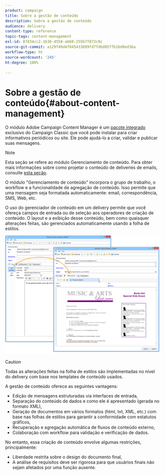 ```yaml
---
product: campaign
title: Sobre a gestão de conteúdo
description: Sobre a gestão de conteúdo
audience: delivery
content-type: reference
topic-tags: content-management
exl-id: 87434cc2-1636-4558-ab60-255b7f873c0c
source-git-commit: a129f49d4f045433899fd7fdbd057fb16d0ed36a
workflow-type: ht
source-wordcount: '245'
ht-degree: 100%

---
```


# Sobre a gestão de conteúdo{#about-content-management}

O módulo Adobe Campaign Content Manager é um [pacote integrado](../../installation/using/installing-campaign-standard-packages.md) exclusivo do Campaign Classic que você pode instalar para criar informativos periódicos ou site. Ele pode ajudá-lo a criar, validar e publicar suas mensagens.

>[!NOTE]
>
>Esta seção se refere ao módulo Gerenciamento de conteúdo. Para obter mais informações sobre como projetar o conteúdo de deliveries de emails, consulte [esta seção](defining-the-email-content.md).

O módulo &quot;Gerenciamento de conteúdo&quot; incorpora o grupo de trabalho, o workflow e a funcionalidade de agregação de conteúdo. Isso permite que uma mensagem seja formatada automaticamente: email, correspondência, SMS, Web, etc.

O uso do gerenciador de conteúdo em um delivery permite que você ofereça campos de entrada ou de seleção aos operadores de criação de conteúdo. O layout e a exibição desse conteúdo, bem como quaisquer alterações feitas, são gerenciados automaticamente usando a folha de estilos.

![](assets/s_ncs_content_create_content_sample.png)

>[!CAUTION]
>
>Todas as alterações feitas na folha de estilos são implementadas no nível do delivery com base nos templates de conteúdo usados.

A gestão de conteúdo oferece as seguintes vantagens:

* Edição de mensagens estruturadas via interfaces de entrada,
* Separação do conteúdo de dados e como ele é apresentado (gerada no formato XML),
* Geração de documentos em vários formatos (html, txt, XML, etc.) com base nas folhas de estilos para garantir a conformidade com estatutos gráficos,
* Recuperação e agregação automática de fluxos de conteúdo externo,
* Colaboração com workflow para validação e verificação de dados.

No entanto, essa criação de conteúdo envolve algumas restrições, principalmente:

* Liberdade restrita sobre o design do documento final,
* A análise de requisitos deve ser rigorosa para que usuários finais não sejam afetados por uma função ausente.
